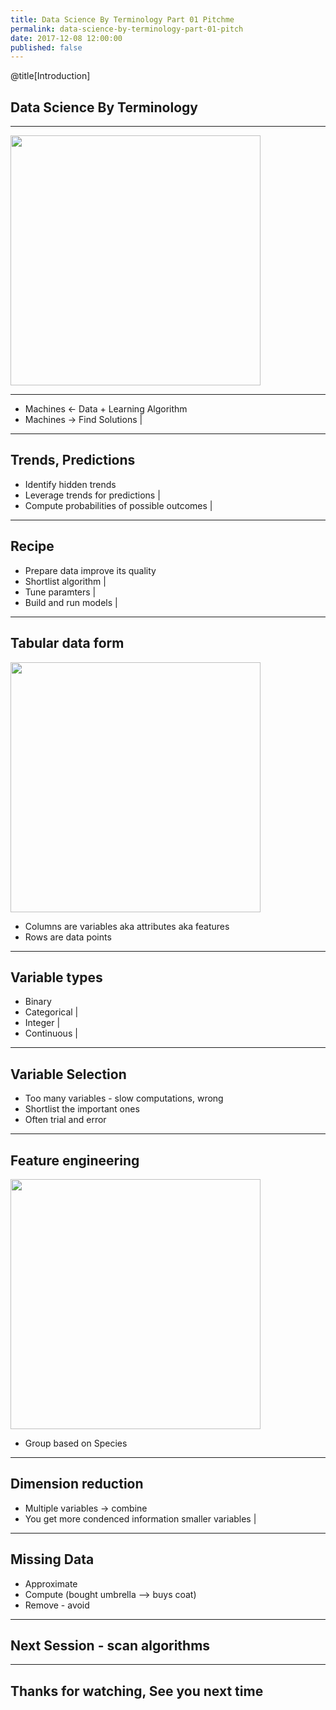 ```yaml
---
title: Data Science By Terminology Part 01 Pitchme
permalink: data-science-by-terminology-part-01-pitch
date: 2017-12-08 12:00:00
published: false
---
```


@title[Introduction]
## Data Science By Terminology

---
<img src="https://upload.wikimedia.org/wikipedia/commons/d/df/Scientific_Method_3.jpg" height=400/>

---
- Machines <- Data + Learning Algorithm
- Machines -> Find Solutions |

---
## Trends, Predictions

- Identify hidden trends
- Leverage trends for predictions |
- Compute probabilities of possible outcomes |
---

## Recipe

- Prepare data improve its quality
- Shortlist algorithm |
- Tune paramters |
- Build and run models |

---
## Tabular data form

<img src="https://tinyurl.com/ya92ygyw" height=400/>

- Columns are variables aka attributes aka features
- Rows are data points

---
## Variable types

- Binary
- Categorical |
- Integer |
- Continuous |

---
## Variable Selection

- Too many variables - slow computations, wrong
- Shortlist the important ones
- Often trial and error

---
## Feature engineering

<img src="https://tinyurl.com/ycw3mgtl" height=400/>

- Group based on Species

---
## Dimension reduction

- Multiple variables -> combine
- You get more condenced information smaller variables |

---
## Missing Data

- Approximate
- Compute (bought umbrella --> buys coat)
- Remove - avoid

---
## Next Session - scan algorithms

---
## Thanks for watching, See you next time